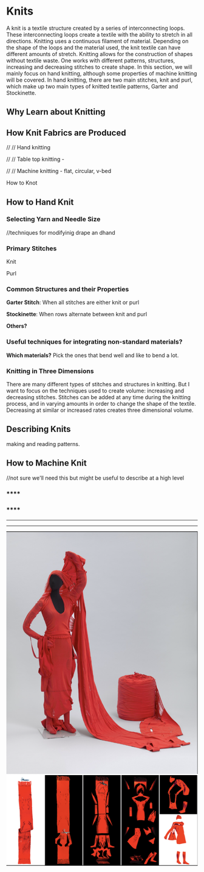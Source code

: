 # Knits

A knit is a textile structure created by a series of interconnecting loops. These interconnecting loops create a textile with the ability to stretch in all directions. Knitting uses a continuous filament of material. Depending on the shape of the loops and the material used, the knit textile can have different amounts of stretch. Knitting allows for the construction of shapes without textile waste. One works with different patterns, structures, increasing and decreasing stitches to create shape. In this section, we will mainly focus on hand knitting, although some properties of machine knitting will be covered. In hand knitting, there are two main stitches, knit and purl, which make up two main types of knitted textile patterns, Garter and Stockinette.



## Why Learn about Knitting

## How Knit Fabrics are Produced

// // Hand knitting

// // Table top knitting - 

// // Machine knitting - flat, circular, v-bed

How to Knot

## How to Hand Knit

### **Selecting Yarn and Needle Size**

//techniques for modifyinig drape an dhand

### Primary Stitches

Knit

Purl

### Common Structures and their Properties

**Garter Stitch**: When all stitches are either knit or purl

**Stockinette**: When rows alternate between knit and purl

**Others?**

### **Useful techniques for integrating non-standard materials?**

**Which materials?** Pick the ones that bend well and like to bend a lot. 

### **Knitting in Three Dimensions**

There are many different types of stitches and structures in knitting. But I want to focus on the techniques used to create volume: increasing and decreasing stitches. Stitches can be added at any time during the knitting process, and in varying amounts in order to change the shape of the textile. Decreasing at similar or increased rates creates three dimensional volume. 

## **Describing Knits** 

making and reading patterns.   


## How to Machine Knit

//not sure we'll need this but might be useful to describe at a high level

### 

###  ****

### \*\*\*\*



  
****

  
  
****  
 ![](../.gitbook/assets/screen-shot-2020-07-13-at-4.06.49-pm.png) ![](../.gitbook/assets/screen-shot-2020-07-13-at-4.07.11-pm.png) 

